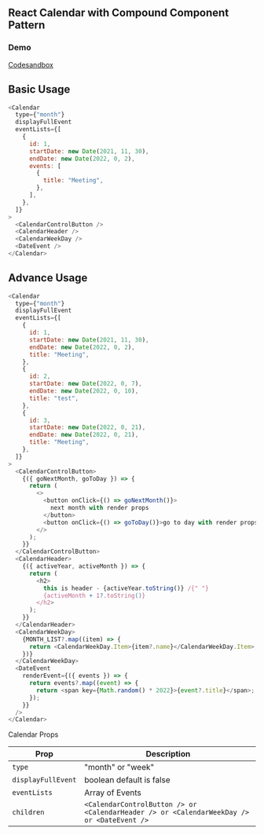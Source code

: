 ## React Calendar with Compound Component Pattern

### Demo

[Codesandbox](https://codesandbox.io/s/sharp-ride-40uuo?file=/src/App.js)

<!-- - Typescript

  [Codesandbox](https://codesandbox.io/s/my-calendar-ts-kefev?file=/src/App.tsx)

- Javascript

  [Codesandbox](https://codesandbox.io/s/my-calendar-q5mf7?file=/src/App.js:11203-12272) -->

## Basic Usage

```js
<Calendar
  type={"month"}
  displayFullEvent
  eventLists={[
    {
      id: 1,
      startDate: new Date(2021, 11, 30),
      endDate: new Date(2022, 0, 2),
      events: [
        {
          title: "Meeting",
        },
      ],
    },
  ]}
>
  <CalendarControlButton />
  <CalendarHeader />
  <CalendarWeekDay />
  <DateEvent />
</Calendar>
```

## Advance Usage

```js
<Calendar
  type={"month"}
  displayFullEvent
  eventLists={[
    {
      id: 1,
      startDate: new Date(2021, 11, 30),
      endDate: new Date(2022, 0, 2),
      title: "Meeting",
    },
    {
      id: 2,
      startDate: new Date(2022, 0, 7),
      endDate: new Date(2022, 0, 10),
      title: "test",
    },
    {
      id: 3,
      startDate: new Date(2022, 0, 21),
      endDate: new Date(2022, 0, 21),
      title: "Meeting",
    },
  ]}
>
  <CalendarControlButton>
    {({ goNextMonth, goToDay }) => {
      return (
        <>
          <button onClick={() => goNextMonth()}>
            next month with render props
          </button>
          <button onClick={() => goToDay()}>go to day with render props</button>
        </>
      );
    }}
  </CalendarControlButton>
  <CalendarHeader>
    {({ activeYear, activeMonth }) => {
      return (
        <h2>
          this is header - {activeYear.toString()} /{" "}
          {activeMonth + 1?.toString()}
        </h2>
      );
    }}
  </CalendarHeader>
  <CalendarWeekDay>
    {MONTH_LIST?.map((item) => {
      return <CalendarWeekDay.Item>{item?.name}</CalendarWeekDay.Item>;
    })}
  </CalendarWeekDay>
  <DateEvent
    renderEvent={({ events }) => {
      return events?.map((event) => {
        return <span key={Math.random() * 2022}>{event?.title}</span>;
      });
    }}
  />
</Calendar>
```

Calendar Props

| Prop               | Description                                                                               |
| ------------------ | ----------------------------------------------------------------------------------------- |
| `type`             | "month" or "week"                                                                         |
| `displayFullEvent` | boolean default is false                                                                  |
| `eventLists`       | Array of Events                                                                           |
| `children`         | `<CalendarControlButton /> or <CalendarHeader /> or <CalendarWeekDay /> or <DateEvent />` |
